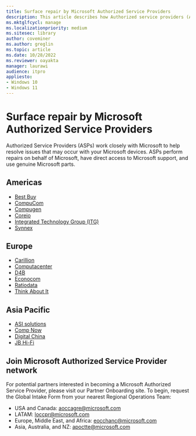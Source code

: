 ```yaml
---
title: Surface repair by Microsoft Authorized Service Providers
description: This article describes how Authorized service providers (ASPs) work closely with Microsoft to help resolve issues that may occur with your Microsoft devices. 
ms.mktglfcycl: manage
ms.localizationpriority: medium
ms.sitesec: library
author: coveminer
ms.author: greglin
ms.topic: article
ms.date: 10/28/2022
ms.reviewer: oayakta
manager: laurawi
audience: itpro
appliesto:
- Windows 10
- Windows 11
---
```


# Surface repair by Microsoft Authorized Service Providers

Authorized Service Providers (ASPs) work closely with Microsoft to help resolve issues that may occur with your Microsoft devices.  ASPs perform repairs on behalf of Microsoft, have direct access to Microsoft support, and use genuine Microsoft parts.
 
## Americas

- [Best Buy](https://www.bestbuy.com/)
- [CompuCom](https://www.compucom.com/)
- [Compugen](https://www.compugen.com/)
- [Coreio](https://www.coreio.com/)
- [Integrated Technology Group (ITG)](https://www.itgsolutions.com/)
- [Synnex](https://www.synnexcorp.com/)


## Europe

- [Carillion](https://www.carillion.com/)
- [Computacenter](https://www.computacenter.com/)
- [D4B](https://digital4business.fr/)
- [Econocom](https://www.econocom.com/)
- [Ratiodata](https://www.ratiodata.de/)
- [Think About It](https://think-about.it/)


## Asia Pacific

- [ASI solutions](https://www.asi.com.au/)
- [Comp Now](https://www.compnow.com.au/)
- [Digital China](https://www.digitalchina.com/)
- [JB Hi-Fi](https://www.jbhifi.business/)


## Join Microsoft Authorized Service Provider network

For potential partners interested in becoming a Microsoft Authorized Service Provider, please visit our Partner Onboarding site. To begin, request the Global Intake Form from your nearest Regional Operations Team:

- USA and Canada: [aoccagre@microsoft.com](mailto:aoccagre@microsoft.com)
- LATAM: [loccpr@microsoft.com](mailto:loccpr@microsoft.com)
- Europe, Middle East, and Africa: [eocchanc@microsoft.com](mailto:eocchanc@microsoft.com)
- Asia, Australia, and NZ: [apoctte@microsoft.com](mailto:apoctte@microsoft.com)